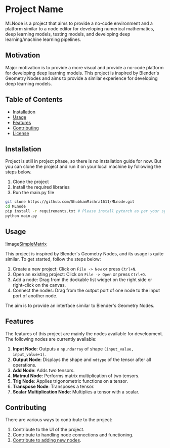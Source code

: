 # Project Name

MLNode is a project that aims to provide a no-code environment and a platform similar to a node editor for developing numerical mathematics, deep learning models, testing models, and developing deep learning/machine learning pipelines.
## Motivation

Major motivation is to provide a more visual and provide a no-code platform for developing deep learning models. This project is inspired by Blender's Geometry Nodes and aims to provide a similar experience for developing deep learning models.

## Table of Contents

- [Installation](#installation)
- [Usage](#usage)
- [Features](#features)
- [Contributing](#contributing)
- [License](#license)

## Installation

Project is still in project phase, so there is no installation guide for now. But you can clone the project and run it on your local machine by following the steps below.

1. Clone the project
2. Install the required libraries
3. Run the main.py file

```sh
git clone https://github.com/ShubhamMishra1611/MLnode.git
cd MLnode
pip install -r requirements.txt # Please install pytorch as per your system configuration
python main.py
```
## Usage

!image[SimpleMatrix](res\Simple_matrix_calc.png)

This project is inspired by Blender's Geometry Nodes, and its usage is quite similar. To get started, follow the steps below:

1. Create a new project: Click on `File -> New` or press `Ctrl+N`.
2. Open an existing project: Click on `File -> Open` or press `Ctrl+O`.
3. Add a node: Drag from the dockable list widget on the right side or right-click on the canvas.
4. Connect the nodes: Drag from the output port of one node to the input port of another node.

The aim is to provide an interface similar to Blender's Geometry Nodes.

## Features

The features of this project are mainly the nodes available for development. The following nodes are currently available:

1. **Input Node**: Outputs a `np.ndarray` of shape `(input_value, input_value+1)`.
2. **Output Node**: Displays the shape and `ndtype` of the tensor after all operations.
3. **Add Node**: Adds two tensors.
4. **Matmul Node**: Performs matrix multiplication of two tensors.
5. **Trig Node**: Applies trigonometric functions on a tensor.
6. **Transpose Node**: Transposes a tensor.
7. **Scalar Multiplication Node**: Multiplies a tensor with a scalar.

## Contributing

There are various ways to contribute to the project:

1. Contribute to the UI of the project.
2. Contribute to handling node connections and functioning.
3. [Contribute to adding new nodes](https://github.com/ShubhamMishra1611/MLnode/tree/898a2a794ac8b970090046d4a2d15dbacc407a42/MLnodes_nodes).

